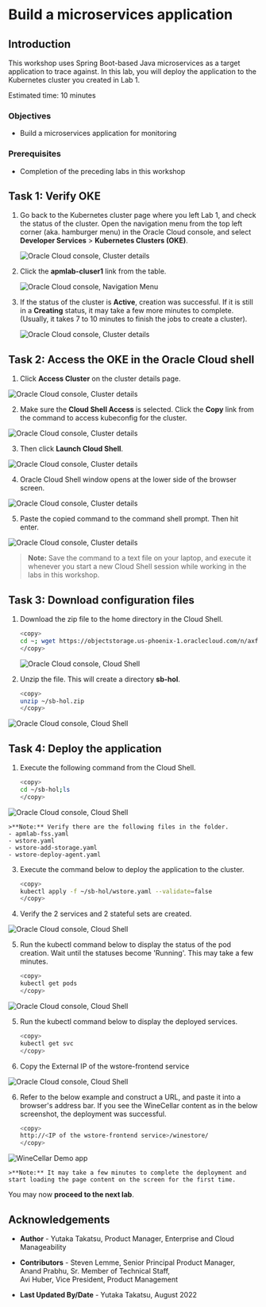 # Build a microservices application

## Introduction

This workshop uses Spring Boot-based Java microservices as a target application to trace against. In this lab, you will deploy the application to the Kubernetes cluster you created in Lab 1.


Estimated time: 10 minutes

### Objectives

* Build a microservices application for monitoring

### Prerequisites

* Completion of the preceding labs in this workshop

## Task 1: Verify OKE

1. Go back to the Kubernetes cluster page where you left Lab 1, and check the status of the cluster. Open the navigation menu from the top left corner (aka. hamburger menu) in the Oracle Cloud console, and select **Developer Services** > **Kubernetes Clusters (OKE)**.

   ![Oracle Cloud console, Cluster details](images/1-1-menu.png " ")

2. Click the **apmlab-cluser1** link from the table.

   ![Oracle Cloud console, Navigation Menu](images/1-2-menu.png " ")

3. If the status of the cluster is **Active**, creation was successful. If it is still in a **Creating** status, it may take a few more minutes to complete. (Usually, it takes 7 to 10 minutes to finish the jobs to create a cluster).

   ![Oracle Cloud console, Cluster details](images/1-9-OKE.png " ")

## Task 2: Access the OKE in the Oracle Cloud shell


1. Click **Access Cluster** on the cluster details page.

  ![Oracle Cloud console, Cluster details](images/2-1-OKE.png " ")

2. Make sure the **Cloud Shell Access** is selected. Click the **Copy** link from the command to access kubeconfig for the cluster.

  ![Oracle Cloud console, Cluster details](images/2-2-OKE.png " ")

3. Then click **Launch Cloud Shell**.

  ![Oracle Cloud console, Cluster details](images/2-2-2-OKE.png " ")

4. Oracle Cloud Shell window opens at the lower side of the browser screen.

  ![Oracle Cloud console, Cluster details](images/2-3-OKE.png " ")

5. Paste the copied command to the command shell prompt. Then hit enter.   

  ![Oracle Cloud console, Cluster details](images/2-4-OKE.png " ")

  >**Note:** Save the command to a text file on your laptop, and execute it whenever you start a new Cloud Shell session while working in the labs in this workshop.

## Task 3: Download configuration files

1. Download the zip file to the home directory in the Cloud Shell.

    ``` bash
    <copy>
    cd ~; wget https://objectstorage.us-phoenix-1.oraclecloud.com/n/axfo51x8x2ap/b/apmocw-bucket-2022/o/sb-hol.zip
    </copy>
    ```
    ![Oracle Cloud console, Cloud Shell](images/3-1-cloudshell.png " ")

3. Unzip the file. This will create a directory **sb-hol**.

    ``` bash
    <copy>
    unzip ~/sb-hol.zip
    </copy>
    ```

  ![Oracle Cloud console, Cloud Shell](images/3-2-cloudshell.png " ")

## Task 4: Deploy the application

1. Execute the following command from the Cloud Shell.

    ``` bash
    <copy>
    cd ~/sb-hol;ls
    </copy>
    ```
  ![Oracle Cloud console, Cloud Shell](images/4-1-cloudshell.png " ")

    >**Note:** Verify there are the following files in the folder.
    - apmlab-fss.yaml
    - wstore.yaml
    - wstore-add-storage.yaml
    - wstore-deploy-agent.yaml

3. Execute the command below to deploy the application to the cluster.
    ``` bash
    <copy>
    kubectl apply -f ~/sb-hol/wstore.yaml --validate=false
    </copy>
    ```

4. Verify the 2 services and 2 stateful sets are created.

  ![Oracle Cloud console, Cloud Shell](images/4-2-cloudshell.png " ")


5. Run the kubectl command below to display the status of the pod creation. Wait until the statuses become 'Running'. This may take a few minutes.

    ``` bash
    <copy>
    kubectl get pods
    </copy>
    ```
  ![Oracle Cloud console, Cloud Shell](images/4-2-1-cloudshell.png " ")

5. Run the kubectl command below to display the deployed services.

    ``` bash
    <copy>
    kubectl get svc
    </copy>
    ```
5. Copy the External IP of the wstore-frontend service

  ![Oracle Cloud console, Cloud Shell](images/4-3-cloudshell.png " ")

6. Refer to the below example and construct a URL, and paste it into a browser's address bar. If you see the WineCellar content as in the below screenshot, the deployment was successful.

    ``` bash
    <copy>
    http://<IP of the wstore-frontend service>/winestore/
    </copy>
    ```
  ![WineCellar Demo app](images/4-4-winestore.png " ")

    >**Note:** It may take a few minutes to complete the deployment and start loading the page content on the screen for the first time.  

You may now **proceed to the next lab**.

## Acknowledgements

* **Author** - Yutaka Takatsu, Product Manager, Enterprise and Cloud Manageability
- **Contributors** - Steven Lemme, Senior Principal Product Manager,  
Anand Prabhu, Sr. Member of Technical Staff,  
Avi Huber, Vice President, Product Management
* **Last Updated By/Date** - Yutaka Takatsu, August 2022
